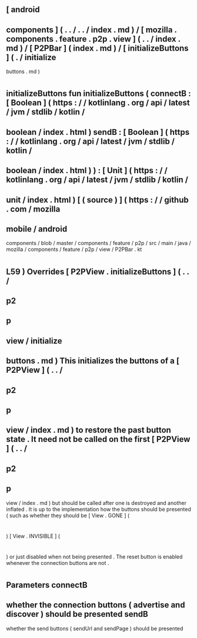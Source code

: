 [
android
-
components
]
(
.
.
/
.
.
/
index
.
md
)
/
[
mozilla
.
components
.
feature
.
p2p
.
view
]
(
.
.
/
index
.
md
)
/
[
P2PBar
]
(
index
.
md
)
/
[
initializeButtons
]
(
.
/
initialize
-
buttons
.
md
)
#
initializeButtons
fun
initializeButtons
(
connectB
:
[
Boolean
]
(
https
:
/
/
kotlinlang
.
org
/
api
/
latest
/
jvm
/
stdlib
/
kotlin
/
-
boolean
/
index
.
html
)
sendB
:
[
Boolean
]
(
https
:
/
/
kotlinlang
.
org
/
api
/
latest
/
jvm
/
stdlib
/
kotlin
/
-
boolean
/
index
.
html
)
)
:
[
Unit
]
(
https
:
/
/
kotlinlang
.
org
/
api
/
latest
/
jvm
/
stdlib
/
kotlin
/
-
unit
/
index
.
html
)
[
(
source
)
]
(
https
:
/
/
github
.
com
/
mozilla
-
mobile
/
android
-
components
/
blob
/
master
/
components
/
feature
/
p2p
/
src
/
main
/
java
/
mozilla
/
components
/
feature
/
p2p
/
view
/
P2PBar
.
kt
#
L59
)
Overrides
[
P2PView
.
initializeButtons
]
(
.
.
/
-
p2
-
p
-
view
/
initialize
-
buttons
.
md
)
This
initializes
the
buttons
of
a
[
P2PView
]
(
.
.
/
-
p2
-
p
-
view
/
index
.
md
)
to
restore
the
past
button
state
.
It
need
not
be
called
on
the
first
[
P2PView
]
(
.
.
/
-
p2
-
p
-
view
/
index
.
md
)
but
should
be
called
after
one
is
destroyed
and
another
inflated
.
It
is
up
to
the
implementation
how
the
buttons
should
be
presented
(
such
as
whether
they
should
be
[
View
.
GONE
]
(
#
)
[
View
.
INVISIBLE
]
(
#
)
or
just
disabled
when
not
being
presented
.
The
reset
button
is
enabled
whenever
the
connection
buttons
are
not
.
#
#
#
Parameters
connectB
-
whether
the
connection
buttons
(
advertise
and
discover
)
should
be
presented
sendB
-
whether
the
send
buttons
(
sendUrl
and
sendPage
)
should
be
presented

